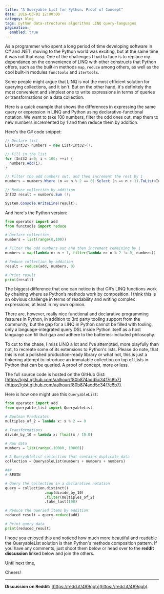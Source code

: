 ```yaml
---
title: "A Queryable List for Python: Proof of Concept"
date: 2016-03-01 12:00:00
categoy: blog
tags: python data-structures algorithms LINQ query-languages
pagination:
  enabled: true
---
```


As a programmer who spent a long period of time developing software in C# and .NET, moving to the Python world was exciting, but at the same time it was not that easy. One of the challenges I had to face is to replace my dependance on the convenience of LINQ with other constructs that Python offers, such as the built-in methods `map`, `reduce` among others, as well as the cool built-in modules `functools` and `itertools`.

Some people might argue that LINQ is not the most efficient solution for querying collections, and it isn't. But on the other hand, it's definitely the most convenient and simplest one to write expressions in terms of queries or transformations on a data collection.

Here is a quick example that shows the differences in expressing the same query or expression in LINQ and Python using declarative-functional notation. We want to take 100 numbers, filter the odd ones out, map them to new numbers incremented by 1 and then reduce them by addition.

Here's the C# code snippet:

```csharp
// Declare list
List<Int32> numbers = new List<Int32>();

// Fill in the list
for (Int32 i=0; i < 100; ++i) {
  numbers.Add(i);
}

// Filter the odd numbers out, and then increment the rest by 1
numbers = numbers.Where (n => n % 2 == 0).Select (n => n + 1).ToList<Int32>();

// Reduce collection by addition
Int32 result = numbers.Sum ();

System.Console.WriteLine(result);
```

And here's the Python version:

```python
from operator import add
from functools import reduce

# Declare collection
numbers = list(range(0,100))

# Filter the odd numbers out and then increment remaining by 1
numbers = map(lambda n: n + 1, filter(lambda n: n % 2 != 0, numbers))

# Reduce collection by addition
result = reduce(add, numbers, 0)

# Print result
print(result)
```

The biggest difference that one can notice is that C#’s LINQ functions work by chaining where as Python’s methods work by composition. I think this is an obvious challenge in terms of readability and writing complex expressions, at least in my own opinion.

There are, however, really nice functional and declarative programming features in Python, in addition to 3rd party tooling support from the community, but the gap for a LINQ in Python cannot be filled with tooling, only a language-integrated query DSL inside Python itself as a host language can fill that gap and adhere to the batteries-included philosophy.

To cut to the chase, I miss LINQ a lot and I've attempted, more playfully than not, to recreate some of its extensions to Python's lists. Please do note, that this is not a polished production-ready library or what not, this is just a tinkering attempt to introduce an immutable collection on top of Lists in Python that can be queried. A proof of concept, more or less.

The full source code is hosted on the GitHub Gist: [https://gist.github.com/aalhour/f80b874add5c34f7c8b7](https://gist.github.com/aalhour/f80b874add5c34f7c8b7).

Here is how one might use this `QueryableList`:

```python
from operator import add
from queryable_list import QueryableList

# Boolean Predicates
multiples_of_2 = lambda x: x % 2 == 0

# Transformations
divide_by_10 = lambda x: float(x / 10.0)

# Raw data
numbers = list(range(-10000, 10000))

# A QueryableList collection that contains duplicate data
collection = QueryableList(numbers + numbers + numbers)

###
# BEGIN

# Query the collection in a declarative notation
query = collection.distinct()
                  .map(divide_by_10)
                  .filter(multiples_of_2)
                  .take_last(100)

# Reduce the queried items by addition
reduced_result = query.reduce(add)

# Print query data
print(reduced_result)
```

I hope you enjoyed this and noticed how much more beautiful and readable the QueryableList solution is than Python's methods composition pattern. If you have any comments, just shoot them below or head over to the **reddit discussion** linked below and join the others.

Until next time,

Cheers!

<hr />

**Discussion on Reddit:**&nbsp;[https://redd.it/489qgb](https://redd.it/489qgb).

